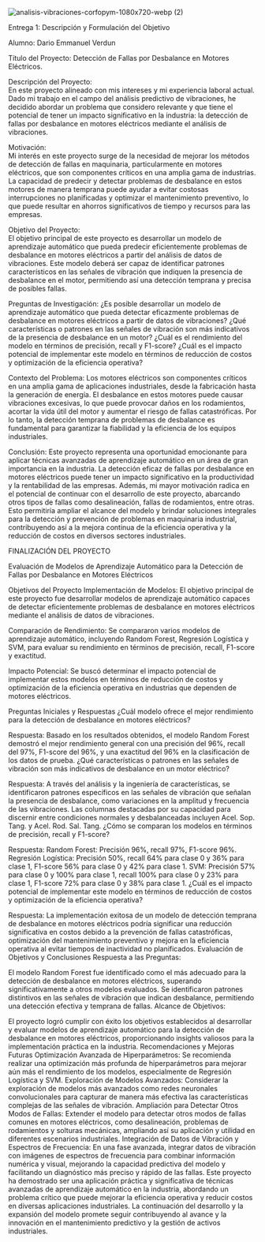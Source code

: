 
![analisis-vibraciones-corfopym-1080x720-webp (2)](https://github.com/darioverdun/PROYECTO-DETECCION-DE-FALLA/assets/143291888/39b92b76-68bd-4464-877e-89d0cbac04f1)



Entrega 1: Descripción y Formulación del Objetivo

Alumno: Dario Emmanuel  Verdun  

Título del Proyecto: Detección de Fallas por Desbalance en Motores Eléctricos.

Descripción del Proyecto:  
En este proyecto alineado con mis intereses y mi experiencia laboral actual. Dado mi trabajo en el campo del análisis predictivo de vibraciones, he decidido abordar un problema que considero relevante y que tiene el potencial de tener un impacto significativo en 
la industria: la detección de fallas por desbalance en motores eléctricos mediante el análisis de vibraciones.

Motivación:  
Mi interés en este proyecto surge de la necesidad de mejorar los métodos de detección de fallas en maquinaria, particularmente en motores eléctricos, que son componentes críticos en una amplia gama de industrias. La capacidad de predecir y detectar problemas de desbalance en estos motores de manera temprana puede ayudar a evitar costosas interrupciones no planificadas y optimizar el mantenimiento preventivo, lo que puede resultar en ahorros significativos de tiempo y recursos para las empresas.

Objetivo del Proyecto:  
El objetivo principal de este proyecto es desarrollar un modelo de aprendizaje automático que pueda predecir eficientemente problemas de desbalance en motores eléctricos a partir del análisis de datos de vibraciones. Este modelo deberá ser capaz de identificar patrones característicos en las señales de vibración que indiquen la presencia de desbalance en el motor, permitiendo así una detección temprana y precisa de posibles fallas.

Preguntas de Investigación:
¿Es posible desarrollar un modelo de aprendizaje automático que pueda detectar eficazmente problemas de desbalance en motores eléctricos a partir de datos de vibraciones?
¿Qué características o patrones en las señales de vibración son más indicativos de la presencia de desbalance en un motor?
¿Cuál es el rendimiento del modelo en términos de precisión, recall y F1-score?
¿Cuál es el impacto potencial de implementar este modelo en términos de reducción de costos y optimización de la eficiencia operativa?

Contexto del Problema: 
Los motores eléctricos son componentes críticos en una amplia gama de aplicaciones industriales, desde la fabricación hasta la generación de energía. El desbalance en estos motores puede causar vibraciones excesivas, lo que puede provocar daños en los rodamientos, acortar la vida útil del motor y aumentar el riesgo de fallas catastróficas. Por lo tanto, la detección temprana de problemas de desbalance es fundamental para garantizar la fiabilidad y la eficiencia de los equipos industriales.

Conclusión:
Este proyecto representa una oportunidad emocionante para aplicar técnicas avanzadas de aprendizaje automático en un área de gran importancia en la industria. La detección eficaz de fallas por desbalance en motores eléctricos puede tener un impacto significativo en la productividad y la rentabilidad de las empresas. Además, mi mayor motivación radica en el potencial de continuar con el desarrollo de este proyecto, abarcando otros tipos de fallas como desalineación, fallas de rodamientos, entre otras. Esto permitiría ampliar el alcance del modelo y brindar soluciones integrales para la detección y prevención de problemas en maquinaria industrial, contribuyendo así a la mejora continua de la eficiencia operativa y la reducción de costos en diversos sectores industriales.


FINALIZACIÓN DEL PROYECTO

Evaluación de Modelos de Aprendizaje Automático para la Detección de Fallas por Desbalance en Motores Eléctricos

Objetivos del Proyecto
Implementación de Modelos: El objetivo principal de este proyecto fue desarrollar modelos de aprendizaje automático capaces de detectar eficientemente problemas de desbalance en motores eléctricos mediante el análisis de datos de vibraciones.

Comparación de Rendimiento: Se compararon varios modelos de aprendizaje automático, incluyendo Random Forest, Regresión Logística y SVM, para evaluar su rendimiento en términos de precisión, recall, F1-score y exactitud.

Impacto Potencial: Se buscó determinar el impacto potencial de implementar estos modelos en términos de reducción de costos y optimización de la eficiencia operativa en industrias que dependen de motores eléctricos.

Preguntas Iniciales y Respuestas
¿Cuál modelo ofrece el mejor rendimiento para la detección de desbalance en motores eléctricos?

Respuesta: Basado en los resultados obtenidos, el modelo Random Forest demostró el mejor rendimiento general con una precisión del 96%, recall del 97%, F1-score del 96%, y una exactitud del 96% en la clasificación de los datos de prueba.
¿Qué características o patrones en las señales de vibración son más indicativos de desbalance en un motor eléctrico?

Respuesta: A través del análisis y la ingeniería de características, se identificaron patrones específicos en las señales de vibración que señalan la presencia de desbalance, como variaciones en la amplitud y frecuencia de las vibraciones. Las columnas destacadas por su capacidad para discernir entre condiciones normales y desbalanceadas incluyen Acel. Sop. Tang. y Acel. Rod. Sal. Tang.
¿Cómo se comparan los modelos en términos de precisión, recall y F1-score?

Respuesta:
Random Forest: Precisión 96%, recall 97%, F1-score 96%.
Regresión Logística: Precisión 50%, recall 64% para clase 0 y 36% para clase 1, F1-score 56% para clase 0 y 42% para clase 1.
SVM: Precisión 57% para clase 0 y 100% para clase 1, recall 100% para clase 0 y 23% para clase 1, F1-score 72% para clase 0 y 38% para clase 1.
¿Cuál es el impacto potencial de implementar este modelo en términos de reducción de costos y optimización de la eficiencia operativa?

Respuesta: La implementación exitosa de un modelo de detección temprana de desbalance en motores eléctricos podría significar una reducción significativa en costos debido a la prevención de fallas catastróficas, optimización del mantenimiento preventivo y mejora en la eficiencia operativa al evitar tiempos de inactividad no planificados.
Evaluación de Objetivos y Conclusiones
Respuesta a las Preguntas:

El modelo Random Forest fue identificado como el más adecuado para la detección de desbalance en motores eléctricos, superando significativamente a otros modelos evaluados.
Se identificaron patrones distintivos en las señales de vibración que indican desbalance, permitiendo una detección efectiva y temprana de fallas.
Alcance de Objetivos:

El proyecto logró cumplir con éxito los objetivos establecidos al desarrollar y evaluar modelos de aprendizaje automático para la detección de desbalance en motores eléctricos, proporcionando insights valiosos para la implementación práctica en la industria.
Recomendaciones y Mejoras Futuras
Optimización Avanzada de Hiperparámetros: Se recomienda realizar una optimización más profunda de hiperparámetros para mejorar aún más el rendimiento de los modelos, especialmente de Regresión Logística y SVM.
Exploración de Modelos Avanzados: Considerar la exploración de modelos más avanzados como redes neuronales convolucionales para capturar de manera más efectiva las características complejas de las señales de vibración.
Ampliación para Detectar Otros Modos de Fallas: Extender el modelo para detectar otros modos de fallas comunes en motores eléctricos, como desalineación, problemas de rodamientos y solturas mecánicas, ampliando así su aplicación y utilidad en diferentes escenarios industriales.
Integración de Datos de Vibración y Espectros de Frecuencia: En una fase avanzada, integrar datos de vibración con imágenes de espectros de frecuencia para combinar información numérica y visual, mejorando la capacidad predictiva del modelo y facilitando un diagnóstico más preciso y rápido de las fallas.
Este proyecto ha demostrado ser una aplicación práctica y significativa de técnicas avanzadas de aprendizaje automático en la industria, abordando un problema crítico que puede mejorar la eficiencia operativa y reducir costos en diversas aplicaciones industriales. La continuación del desarrollo y la expansión del modelo promete seguir contribuyendo al avance y la innovación en el mantenimiento predictivo y la gestión de activos industriales.